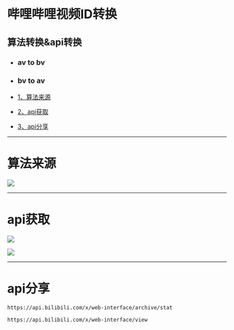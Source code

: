 # 哔哩哔哩视频ID转换  
## 算法转换&api转换  
- ### av to bv  
- ### bv to av  

- [1、算法来源](#算法来源) 
- [2、api获取](#api获取)  
- [3、api分享](#api分享)  
 
***
 # 算法来源
 ![](http://img.oohuo.com/FvhKu6x1PejJsUZTtCnetd_Fhaob)
 ***
 # api获取
 
 ![](http://img.oohuo.com/FjrJVC-9rQEvdyYx2Z5sFVcO0HqW)

![](http://img.oohuo.com/FgWhYZS0MROWrRgBdyFRRHKQm0NI)
***
# api分享
`https://api.bilibili.com/x/web-interface/archive/stat`

`https://api.bilibili.com/x/web-interface/view`

